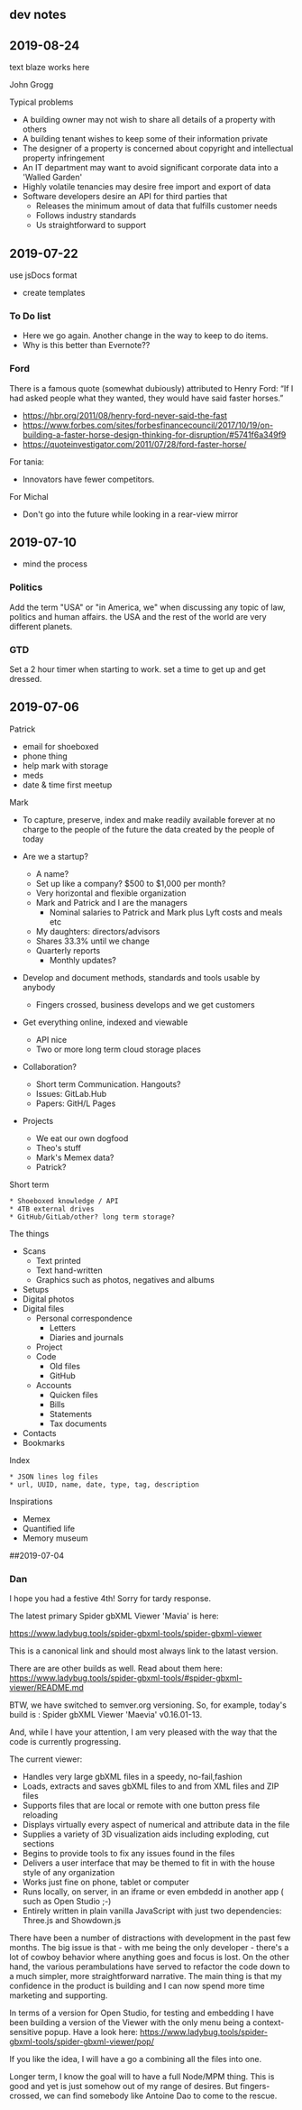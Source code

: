 ## dev notes

## 2019-08-24

text blaze works here

John Grogg


Typical problems

* A building owner may not wish to share all details of a property with others
* A building tenant wishes to keep some of their information private
* The designer of a property is concerned about copyright and intellectual property infringement
* An IT department may want to avoid significant corporate data into a 'Walled Garden'
* Highly volatile tenancies may desire free import and export of data
* Software developers desire an API for third parties that
    * Releases the minimum amout of data that fulfills customer needs
    * Follows industry standards
    * Us straightforward to support



## 2019-07-22


use jsDocs format
* create templates

### To Do list

* Here we go again. Another change in the way to keep to do items.
* Why is this better than Evernote??


### Ford

There is a famous quote (somewhat dubiously) attributed to Henry Ford: “If I had asked people what they wanted, they would have said faster horses.”

* https://hbr.org/2011/08/henry-ford-never-said-the-fast
* https://www.forbes.com/sites/forbesfinancecouncil/2017/10/19/on-building-a-faster-horse-design-thinking-for-disruption/#5741f6a349f9
* https://quoteinvestigator.com/2011/07/28/ford-faster-horse/

For tania:

* Innovators have fewer competitors.


For Michal

* Don't go into the future while looking in a rear-view mirror


## 2019-07-10

* mind the process


### Politics

Add the term "USA" or "in America, we" when discussing any topic of law, politics and human affairs. the USA and the rest of the world are very different planets.

### GTD

Set a 2 hour timer when starting to work. set a time to get up and get dressed.


## 2019-07-06

Patrick

* email for shoeboxed
* phone thing
* help mark with storage
* meds
* date & time first meetup


Mark

* To capture, preserve, index and make readily available forever at no charge to the people of the future the data created by the people of today


* Are we a startup?
    * A name?
    * Set up like a company? $500 to $1,000 per month?
    * Very horizontal and flexible organization
    * Mark and Patrick and I are the managers
        * Nominal salaries to Patrick and Mark plus Lyft costs and meals etc
    * My daughters: directors/advisors
    * Shares 33.3% until we change
    * Quarterly reports
        * Monthly updates?
* Develop and document methods, standards and tools usable by anybody
    * Fingers crossed, business develops and we get customers
* Get everything online, indexed and viewable
    * API nice
    * Two or more long term cloud storage places
* Collaboration?
    * Short term Communication. Hangouts?
    * Issues: GitLab.Hub
    * Papers: GitH/L Pages
* Projects
    * We eat our own dogfood
    * Theo's stuff
    * Mark's Memex data?
    * Patrick?


Short term

    * Shoeboxed knowledge / API
    * 4TB external drives
    * GitHub/GitLab/other? long term storage?


The things

* Scans
    * Text printed
    * Text hand-written
    * Graphics such as photos, negatives and albums
* Setups
* Digital photos
* Digital files
    * Personal correspondence
        * Letters
        * Diaries and journals
    * Project
    * Code
        * Old files
        * GitHub
    * Accounts
        * Quicken files
        * Bills
        * Statements
        * Tax documents
* Contacts
* Bookmarks


Index

    * JSON lines log files
    * url, UUID, name, date, type, tag, description



Inspirations

* Memex
* Quantified life
* Memory museum







##2019-07-04

### Dan


I hope you had a festive 4th! Sorry for tardy response.

The latest primary Spider gbXML Viewer 'Mavia' is here:

https://www.ladybug.tools/spider-gbxml-tools/spider-gbxml-viewer

This is a canonical link and should most always link to the latast version.

There are are other builds as well. Read about them here: https://www.ladybug.tools/spider-gbxml-tools/#spider-gbxml-viewer/README.md

BTW, we have switched to semver.org versioning. So, for example, today's build is : Spider gbXML Viewer 'Maevia' v0.16.01-13.

And, while I have your attention, I am very pleased with the way that the code is currently progressing.

The current viewer:

* Handles very large gbXML files in a speedy, no-fail,fashion
* Loads, extracts and saves gbXML files to and from XML files and ZIP files
* Supports files that are local or remote with one button press file reloading
* Displays virtually every aspect of numerical and attribute data in the file
* Supplies a variety of 3D visualization aids including exploding, cut sections
* Begins to provide tools to fix any issues found in the files
* Delivers a user interface that may be themed to fit in with the house style of any organization
* Works just fine on phone, tablet or computer
* Runs locally, on server, in an iframe or even embdedd in another app ( such as Open Studio ;-)
* Entirely written in plain vanilla JavaScript with just two dependencies: Three.js and Showdown.js

There have been a number of distractions with development in the past few months. The big issue is that - with me being the only developer - there's a lot of cowboy behavior where anything goes and focus is lost. On the other hand, the various perambulations have served to refactor the code down to a much simpler, more straightforward narrative. The main thing is that my confidence in the product is building and I can now spend more time marketing and supporting.

In terms of a version for Open Studio, for testing and embedding I have been building a version of the Viewer with the only menu being a context-sensitive popup. Have a look here: https://www.ladybug.tools/spider-gbxml-tools/spider-gbxml-viewer/pop/

If you like the idea, I will have a go a combining all the files into one.

Longer term, I know the goal will to have a full Node/MPM thing. This is good and yet is just somehow out of my range of desires. But fingers-crossed, we can find somebody like Antoine Dao to come to the rescue.





